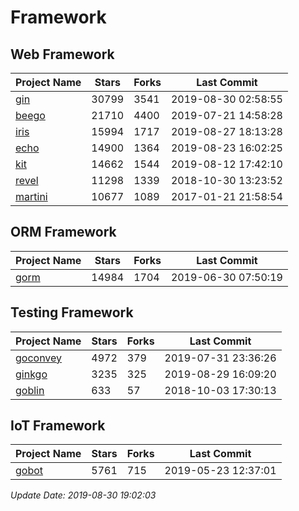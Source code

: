 # Framework

## Web Framework

| Project Name | Stars | Forks | Last Commit |
| ------------ | ----- | ----- | ----------- |
| [gin](https://github.com/gin-gonic/gin) | 30799 | 3541 | 2019-08-30 02:58:55 |
| [beego](https://github.com/astaxie/beego) | 21710 | 4400 | 2019-07-21 14:58:28 |
| [iris](https://github.com/kataras/iris) | 15994 | 1717 | 2019-08-27 18:13:28 |
| [echo](https://github.com/labstack/echo) | 14900 | 1364 | 2019-08-23 16:02:25 |
| [kit](https://github.com/go-kit/kit) | 14662 | 1544 | 2019-08-12 17:42:10 |
| [revel](https://github.com/revel/revel) | 11298 | 1339 | 2018-10-30 13:23:52 |
| [martini](https://github.com/go-martini/martini) | 10677 | 1089 | 2017-01-21 21:58:54 |

## ORM Framework

| Project Name | Stars | Forks | Last Commit |
| ------------ | ----- | ----- | ----------- |
| [gorm](https://github.com/jinzhu/gorm) | 14984 | 1704 | 2019-06-30 07:50:19 |

## Testing Framework

| Project Name | Stars | Forks | Last Commit |
| ------------ | ----- | ----- | ----------- |
| [goconvey](https://github.com/smartystreets/goconvey) | 4972 | 379 | 2019-07-31 23:36:26 |
| [ginkgo](https://github.com/onsi/ginkgo) | 3235 | 325 | 2019-08-29 16:09:20 |
| [goblin](https://github.com/franela/goblin) | 633 | 57 | 2018-10-03 17:30:13 |

## IoT Framework

| Project Name | Stars | Forks | Last Commit |
| ------------ | ----- | ----- | ----------- |
| [gobot](https://github.com/hybridgroup/gobot) | 5761 | 715 | 2019-05-23 12:37:01 |

*Update Date: 2019-08-30 19:02:03*